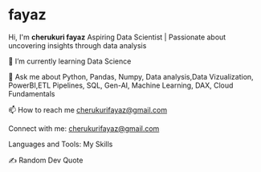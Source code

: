 # fayaz
Hi, I'm **cherukuri fayaz**
Aspiring Data Scientist | Passionate about uncovering insights through data analysis

🌱 I’m currently learning Data Science

💬 Ask me about Python, Pandas, Numpy, Data analysis,Data Vizualization, PowerBI,ETL Pipelines, SQL, Gen-AI, Machine Learning, DAX, Cloud Fundamentals

📫 How to reach me cherukurifayaz@gmail.com

Connect with me:
cherukurifayaz@gmail.com

Languages and Tools:
My Skills

      





✍️ Random Dev Quote
